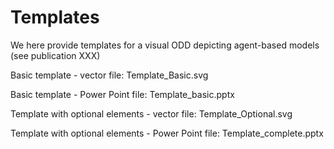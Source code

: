 # Templates
We here provide templates for a visual ODD depicting agent-based models (see publication XXX)

Basic template - vector file: Template_Basic.svg

Basic template - Power Point file: Template_basic.pptx

Template with optional elements - vector file: Template_Optional.svg

Template with optional elements - Power Point file: Template_complete.pptx

